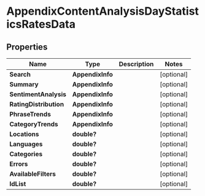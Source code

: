 # AppendixContentAnalysisDayStatisticsRatesData


## Properties

| Name | Type | Description | Notes |
|------------ | ------------- | ------------- | -------------|
**Search** | **AppendixInfo** |  |[optional]|
**Summary** | **AppendixInfo** |  |[optional]|
**SentimentAnalysis** | **AppendixInfo** |  |[optional]|
**RatingDistribution** | **AppendixInfo** |  |[optional]|
**PhraseTrends** | **AppendixInfo** |  |[optional]|
**CategoryTrends** | **AppendixInfo** |  |[optional]|
**Locations** | **double?** |  |[optional]|
**Languages** | **double?** |  |[optional]|
**Categories** | **double?** |  |[optional]|
**Errors** | **double?** |  |[optional]|
**AvailableFilters** | **double?** |  |[optional]|
**IdList** | **double?** |  |[optional]|